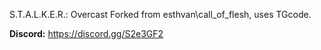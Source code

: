 S.T.A.L.K.E.R.: Overcast
Forked from esthvan\call_of_flesh, uses TGcode.

**Discord:** https://discord.gg/S2e3GF2 <BR>
